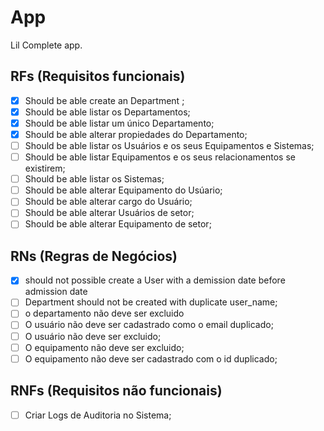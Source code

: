 # App

Lil Complete app.

## RFs (Requisitos funcionais)

- [x] Should be able create an Department ;
- [x] Should be able listar os Departamentos;
- [x] Should be able listar um único Departamento;
- [x] Should be able alterar propiedades do Departamento;
- [ ] Should be able listar os Usuários e os seus Equipamentos e Sistemas;
- [ ] Should be able listar Equipamentos e os seus relacionamentos se existirem;
- [ ] Should be able listar os Sistemas;
- [ ] Should be able alterar Equipamento do Usúario;
- [ ] Should be able alterar cargo do Usuário;
- [ ] Should be able alterar Usuários de setor;
- [ ] Should be able alterar Equipamento de setor;

## RNs (Regras de Negócios)

- [x] should not possible create a User with a demission date before admission date
- [ ] Department should not be created with duplicate user_name;
- [ ] o departamento não deve ser excluido
- [ ] O usuário não deve ser cadastrado como o email duplicado;
- [ ] O usuário não deve ser excluido;
- [ ] O equipamento não deve ser excluido;
- [ ] O equipamento não deve ser cadastrado com o id duplicado;

## RNFs (Requisitos não funcionais)

- [ ] Criar Logs de Auditoria no Sistema;
